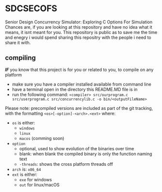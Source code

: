 # SDCSECOFS
Senior Design Concurrency Simulator: Exploring C Options For Simulation 
Chances are, if you are looking at this repository and have no idea what it means, it isnt meant for you. This repository is public as to save me the time and enegry i would spend sharing this repositry with the people i need to share it with.

## compiling
***IF*** you know that this project is for you or related to you, to compile on any platform
 - make sure you have a compiler installed available from command line
 - have a terminal open in the directory this README.MD file is in
 - run the following command: ```<compiler> src/ourprogram.c src/userprogram.c src/concurrencylib.c -o bin/<outputFileName>```

Please note: precompiled versions are included as part of the git tracking, with the formatting `<os>[-option]-<arch>.<ext>` where:
 - `os` is either: 
   - `windows`
   - `linux`
   - `macos` (comming soon)
 - `option`
   - optional, used to show evolution of the binaries over time
   - blank: when blank the compiled binary is only the function naming text
   - `-threads`: shows the cross platform threads off
 - `arch` is: `x86_64`
 - `ext` is either: 
   - `exe` for windows
   - `out` for linux/macOS